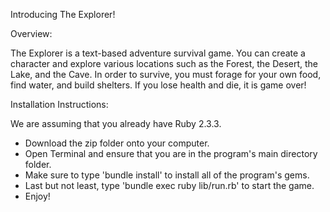 Introducing The Explorer!

Overview:

The Explorer is a text-based adventure survival game. You can create a character and explore various locations such as the Forest, the Desert, the Lake, and the Cave. In order to survive, you must forage for your own food, find water, and build shelters. If you lose health and die, it is game over!


Installation Instructions:

We are assuming that you already have Ruby 2.3.3.

- Download the zip folder onto your computer.
- Open Terminal and ensure that you are in the program's main directory folder.
- Make sure to type 'bundle install' to install all of the program's gems.
- Last but not least, type 'bundle exec ruby lib/run.rb' to start the game.
- Enjoy!
